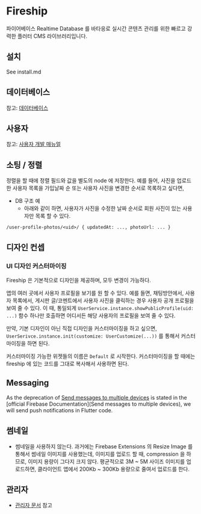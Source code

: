 # Fireship

파이어베이스 Realtime Database 를 바타응로 실시간 콘텐츠 관리를 위한 빠르고 강력한 플러터 CMS 라이브러리입니다.




## 설치

See install.md




## 데이터베이스

참고: [데이터베이스](database.md)


## 사용자

참고: [사용자 개발 매뉴얼](user.md)

## 소팅 / 정렬

정렬을 할 때에 정렬 필드와 값을 별도의 node 에 저장한다. 예를 들어, 사진을 업로드한 사용자 목록을 가입날짜 순 또는 사용자 사진을 변경한 순서로 목록하고 싶다면,

- DB 구조 예
  - 아래와 같이 하면, 사용자가 사진을 수정한 날짜 순서로 회원 사진이 있는 사용자만 목록 할 수 있다.

`/user-profile-photos/<uid>/ { updatedAt: ..., photoUrl: ... }`




## 디자인 컨셉

### UI 디자인 커스터마이징

Fireship 은 기본적으로 디자인을 제공하며, 모두 변경이 가능하다.


앱의 여러 곳에서 사용자 프로필을 보기를 원 할 수 있다. 예를 들면, 채팅방안에서, 사용자 목록에서, 게시판 글/코멘트에서 사용자 사진을 클릭하는 경우 사용자 공개 프로필을 보여 줄 수 있다. 이 때, 통일되게 `UserService.instance.showPublicProfile(uid: ...)` 함수 하나만 호출하면 어디서든 해당 사용자의 프로필을 보여 줄 수 있다.

만약, 기본 디자인이 아닌 직접 디자인을 커스터마이징을 하고 싶으면, `UserSerivce.instance.init(customize: UserCustomize(...))` 를 통해서 커스터마이징을 하면 된다.

커스터마이징 가능한 위젯들의 이름은 `Default` 로 시작한다. 커스터마이징을 할 때에는 fireship 에 있는 코드를 그대로 복사해서 사용하면 된다.





## Messaging

As the deprecation of [Send messages to multiple devices](https://firebase.google.com/docs/cloud-messaging/send-message#send-messages-to-multiple-devices) is stated in the [official Firebase Documentation](Send messages to multiple devices), we will send push notifications in Flutter code.




## 썸네일

- 썸네일을 사용하지 않는다. 과거에는 Firebase Extensions 의 Resize Image 를 통해서 썸네일 이미지를 사용했는데, 이미지를 업로드 할 때, compression 을 하므로, 이미지 용량이 그다지 크지 않다. 평균적으로 3M ~ 5M 사이즈 이미지를 업로드하면, 클라이언트 앱에서 200Kb ~ 300Kb 용량으로 줄여서 업로드를 한다.







## 관리자

- [관리자 문서](admin.md) 참고

